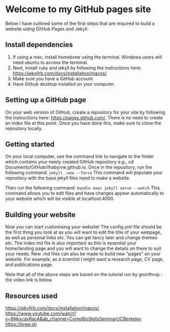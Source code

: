 # Welcome to my GitHub pages site

Below I have outlined some of the first steps that are required to build a website uidng GitHub Pages and Jekyll.

## Install dependencies
1. If using a mac, install homebrew using the terminal. Windows users will need ubuntu to access the terminal.
2. Next, install ruby and jekyll by following the instructions here: https://jekyllrb.com/docs/installation/macos/
3. Make sure you have a GitHub account. 
4. Have Github desktop installed on your computer.

## Setting up a GitHub page
On your web version of GitHub, create a repository for your site by following the instructions here: https://pages.github.com/. There is no need to create an index file at this point. Once you have done this, make sure to clone the repository locally.

## Getting started
On your local computer, use the command link to navigate to the folder which contains your newly created GitHub repository e.g., cd Documents/GitHub/ilhabyrne.github.io. Once in the repository, run the following command:
`jekyll .new --force`
This command will populate your repository with the base jekyll files need to make a website.

Then run the following command:
`bundle exec jekyll serve --watch`
This command allows you to edit files and have changes appear automatically to your website which will be visible at localhost:4000. 

## Building your website
Now you can start customising your website! The config.yml file should be the first thing you look at as you will want to edit the title of your webpage, as well as personal links etc. You can get fancy later and change themes etc. The index.md file is also important as this is essential your home/landing page and you will want to change the details on there to suit your needs. New .md files can also be made to build new "pages" on your website. For example, as a scientist I might want a research page, CV page, and publications page. 



Note that all of the above steps are based on the tutorial run by gnorthrup - the video link is below. 


## Resources used
https://jekyllrb.com/docs/installation/macos/
https://www.youtube.com/watch?v=8NkxcaxRacA&ab_channel=CompBioSkillsSeminarUCBerkeley
https://brew.sh
